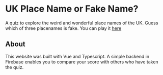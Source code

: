 # UK Place Name or Fake Name?

A quiz to explore the weird and wonderful place names of the UK. Guess which of three placenames is fake. You can play it [here](https://placename-guesser.netlify.app/)

## About

This website was built with Vue and Typescript. A simple backend in Firebase enables you to compare your score with others who have taken the quiz.
